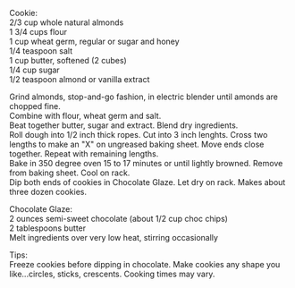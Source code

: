 Cookie:  
2/3 cup whole natural almonds  
1 3/4 cups flour  
1 cup wheat germ, regular or sugar and honey  
1/4 teaspoon salt  
1 cup butter, softened (2 cubes)  
1/4 cup sugar  
1/2 teaspoon almond or vanilla extract  


Grind almonds, stop-and-go fashion, in electric blender until amonds are chopped fine.  
Combine with flour, wheat germ and salt.  
Beat together butter, sugar and extract.  Blend dry ingredients.  
Roll dough into 1/2 inch thick ropes. Cut into 3 inch lenghts.  Cross two lengths to make an "X" on ungreased baking sheet.  Move ends close together.
Repeat with remaining lengths.  
Bake in 350 degree oven 15 to 17 minutes or until lightly browned.  Remove from baking sheet.  Cool on rack.  
Dip both ends of cookies in Chocolate Glaze.  Let dry on rack.  Makes about three dozen cookies.


Chocolate Glaze:  
2 ounces semi-sweet chocolate (about 1/2 cup choc chips)  
2 tablespoons butter  
Melt ingredients over very low heat, stirring occasionally  

Tips:  
Freeze cookies before dipping in chocolate.
Make cookies any shape you like...circles, sticks, crescents.  Cooking times may vary.  

